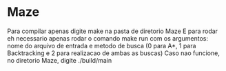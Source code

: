 # Maze
Para compilar apenas digite make na pasta de diretorio Maze
E para rodar eh necessario apenas rodar o comando make run com os argumentos: nome do arquivo de entrada e metodo de busca (0 para A*, 1 para Backtracking e 2 para realizacao de ambas as buscas)
Caso nao funcione, no diretorio Maze, digite ./build/main <nome do arquivo> <numero de entrada para determinar busca>

